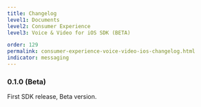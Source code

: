 ```yaml
---
title: Changelog
level1: Documents
level2: Consumer Experience
level3: Voice & Video for iOS SDK (BETA)

order: 129
permalink: consumer-experience-voice-video-ios-changelog.html
indicator: messaging
---
```


### 0.1.0 (Beta)
First SDK release, Beta version.
